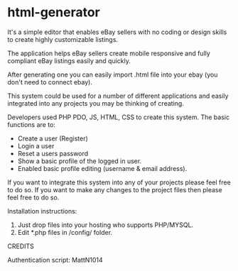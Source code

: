 # html-generator
It's a simple editor that enables eBay sellers with no coding or design skills to create highly customizable listings.

The application helps eBay sellers create mobile responsive and fully compliant eBay listings easily and quickly.

After generating one you can easily import .html file into your ebay (you don't need to connect ebay).

This system could be used for a number of different applications and easily integrated into any projects you may be thinking of creating.


Developers used PHP PDO, JS, HTML, CSS to create this system. The basic functions are to:
<ul>
<li>Create a user (Register)</li>
<li>Login a user</li> 
<li>Reset a users password</li> 
<li>Show a basic profile of the logged in user.</li>  
<li>Enabled basic profile editing (username & email address).</li>
</ul>

If you want to integrate this system into any of your projects please feel free to do so. If you want to make any changes to the project files then please feel free to do so.


Installation instructions:
1. Just drop files into your hosting who supports PHP/MYSQL.
2. Edit *.php files in /config/ folder.


CREDITS

Authentication script:
MattN1014